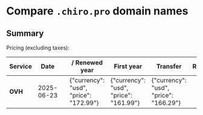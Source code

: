 # Compare `.chiro.pro` domain names

## Summary

Pricing (excluding taxes):

| Service | Date |  | / Renewed year | First year | Transfer | Restoration |
|--|--|--|--|--|--|--|
| **OVH** | 2025-06-23 |  | {"currency": "usd", "price": "172.99"} | {"currency": "usd", "price": "161.99"} | {"currency": "usd", "price": "166.29"} |  |
